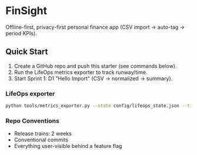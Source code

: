 # FinSight

Offline-first, privacy-first personal finance app (CSV import → auto-tag → period KPIs).

## Quick Start
1) Create a GitHub repo and push this starter (see commands below).
2) Run the LifeOps metrics exporter to track runway/time.
3) Start Sprint 1: D1 "Hello Import" (CSV → normalized → summary).

### LifeOps exporter
```bash
python tools/metrics_exporter.py --state config/lifeops_state.json --time-log logs/time_log.csv --port 9105
```

### Repo Conventions
- Release trains: 2 weeks
- Conventional commits
- Everything user-visible behind a feature flag
